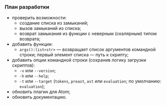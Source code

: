 ### План разработки

* проверить возможности:
	* создание списка из замыканий;
	* вызов замыканий из списка;
	* возврат замыкания из функции с неверным (скалярным) типом возврата;
* добавить функции:
	* `args():list<str>` &mdash; возвращает список аргументов командной строки; первый элемент списка &mdash; путь к скрипту;
* добавить опции командной строки (сохранив логику загрузки скриптов):
	* `-v` или `--version`;
	* `-h` или `--help`;
	* `-t` или `--target` (`tokens`, `preast`, `ast` или `evaluation`; по умолчанию: `evaluation`);
* обновить плагин для Atom;
* обновить документацию.
